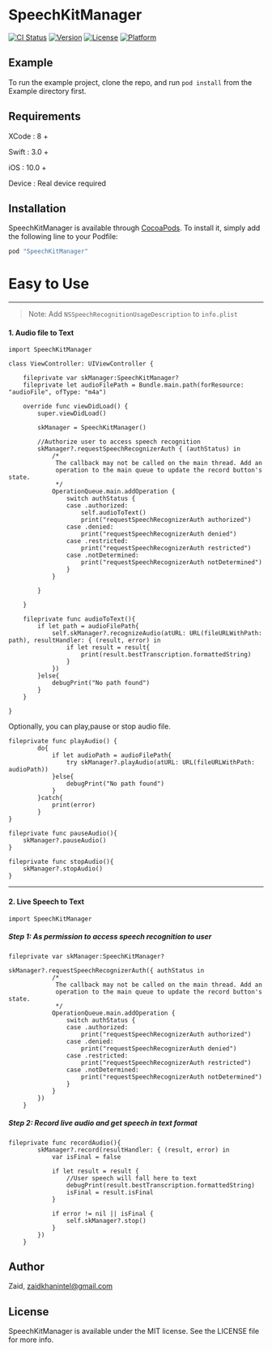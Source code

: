 # SpeechKitManager

[![CI Status](http://img.shields.io/travis/Zaid/SpeechKitManager.svg?style=flat)](https://travis-ci.org/Zaid/SpeechKitManager)
[![Version](https://img.shields.io/cocoapods/v/SpeechKitManager.svg?style=flat)](http://cocoapods.org/pods/SpeechKitManager)
[![License](https://img.shields.io/cocoapods/l/SpeechKitManager.svg?style=flat)](http://cocoapods.org/pods/SpeechKitManager)
[![Platform](https://img.shields.io/cocoapods/p/SpeechKitManager.svg?style=flat)](http://cocoapods.org/pods/SpeechKitManager)

## Example

To run the example project, clone the repo, and run `pod install` from the Example directory first.

## Requirements
XCode : 8 +

Swift : 3.0 +

iOS   : 10.0 +

Device : Real device required

## Installation

SpeechKitManager is available through [CocoaPods](http://cocoapods.org). To install
it, simply add the following line to your Podfile:

```ruby
pod "SpeechKitManager"
```
# Easy to Use
___
> Note: Add `NSSpeechRecognitionUsageDescription` to `info.plist`
#### 1. Audio file to Text

    import SpeechKitManager
    
    class ViewController: UIViewController {
    
        fileprivate var skManager:SpeechKitManager?
        fileprivate let audioFilePath = Bundle.main.path(forResource: "audioFile", ofType: "m4a")
        
        override func viewDidLoad() {
            super.viewDidLoad()
    
            skManager = SpeechKitManager()
            
            //Authorize user to access speech recognition
            skManager?.requestSpeechRecognizerAuth { (authStatus) in
                /*
                 The callback may not be called on the main thread. Add an
                 operation to the main queue to update the record button's state.
                 */
                OperationQueue.main.addOperation {
                    switch authStatus {
                    case .authorized:
                        self.audioToText()
                        print("requestSpeechRecognizerAuth authorized")
                    case .denied:
                        print("requestSpeechRecognizerAuth denied")
                    case .restricted:
                        print("requestSpeechRecognizerAuth restricted")
                    case .notDetermined:
                        print("requestSpeechRecognizerAuth notDetermined")
                    }
                }
                
            }
            
        }
        
        fileprivate func audioToText(){
            if let path = audioFilePath{
                self.skManager?.recognizeAudio(atURL: URL(fileURLWithPath: path), resultHandler: { (result, error) in
                    if let result = result{
                        print(result.bestTranscription.formattedString)
                    }
                })
            }else{
                debugPrint("No path found")
            }
        }
    
    }

Optionally, you can play,pause or stop audio file.

    fileprivate func playAudio() {
            do{
                if let audioPath = audioFilePath{
                    try skManager?.playAudio(atURL: URL(fileURLWithPath: audioPath))
                }else{
                    debugPrint("No path found")
                }
            }catch{
                print(error)
            }
    }
    
    fileprivate func pauseAudio(){
        skManager?.pauseAudio()
    }
    
    fileprivate func stopAudio(){
        skManager?.stopAudio()
    }

____
#### 2. Live Speech to Text

    import SpeechKitManager
##### Step 1: As permission to access speech recognition to user

    fileprivate var skManager:SpeechKitManager?
        
    skManager?.requestSpeechRecognizerAuth({ authStatus in
                /*
                 The callback may not be called on the main thread. Add an
                 operation to the main queue to update the record button's state.
                 */
                OperationQueue.main.addOperation {
                    switch authStatus {
                    case .authorized:
                        print("requestSpeechRecognizerAuth authorized")
                    case .denied:
                        print("requestSpeechRecognizerAuth denied")
                    case .restricted:
                        print("requestSpeechRecognizerAuth restricted")
                    case .notDetermined:
                        print("requestSpeechRecognizerAuth notDetermined")
                    }
                }
            })
        }
        
##### Step 2: Record live audio and get speech in text format
    fileprivate func recordAudio(){
            skManager?.record(resultHandler: { (result, error) in
                var isFinal = false
                
                if let result = result {
                    //User speech will fall here to text
                    debugPrint(result.bestTranscription.formattedString)
                    isFinal = result.isFinal
                }
                
                if error != nil || isFinal {
                    self.skManager?.stop()
                }
            })
        }
        
## Author

Zaid, zaidkhanintel@gmail.com

## License

SpeechKitManager is available under the MIT license. See the LICENSE file for more info.

